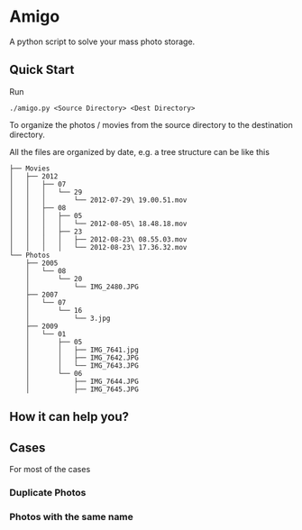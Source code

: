 # Amigo

A python script to solve your mass photo storage.

## Quick Start ##
Run
```
./amigo.py <Source Directory> <Dest Directory>
```

To organize the photos / movies from the source directory to the destination directory.

All the files are organized by date, e.g. a tree structure can be like this
```
├── Movies
│   ├── 2012
│   │   ├── 07
│   │   │   └── 29
│   │   │       └── 2012-07-29\ 19.00.51.mov
│   │   ├── 08
│   │   │   ├── 05
│   │   │   │   └── 2012-08-05\ 18.48.18.mov
│   │   │   ├── 23
│   │   │   │   ├── 2012-08-23\ 08.55.03.mov
│   │   │   │   └── 2012-08-23\ 17.36.32.mov
└── Photos
    ├── 2005
    │   └── 08
    │       └── 20
    │           └── IMG_2480.JPG
    ├── 2007
    │   └── 07
    │       └── 16
    │           └── 3.jpg
    ├── 2009
    │   └── 01
    │       ├── 05
    │       │   ├── IMG_7641.jpg
    │       │   ├── IMG_7642.JPG
    │       │   └── IMG_7643.JPG
    │       └── 06
    │           ├── IMG_7644.JPG
    │           ├── IMG_7645.JPG
```

## How it can help you?


## Cases
For most of the cases

### Duplicate Photos

### Photos with the same name
